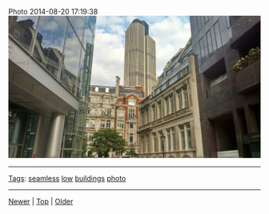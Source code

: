 <!--
title: Photo 2014-08-20 17
date: 2020-06-28T14:57:49.006Z
tags: seamless, low, buildings, photo
-->










Photo 2014-08-20 17:19:38
![](95293540682-0.jpg)

<!--BOTTOM-POST-NAVIGATION-->
---

[Tags](tags.md): [seamless](tag-seamless.md) [low](tag-low.md) [buildings](tag-buildings.md) [photo](tag-photo.md)

---

[Newer](95262601587.md) | [Top](index.md) | [Older](95295040017.md)